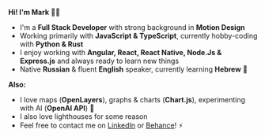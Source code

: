 __Hi! I'm Mark__ :man_technologist:

* I'm a __Full Stack Developer__ with strong background in __Motion Design__
* Working primarily with __JavaScript & TypeScript__, currently hobby-coding with __Python & Rust__
* I enjoy working with __Angular, React, React Native, Node.Js & Express.js__ and always ready to learn new things
* Native __Russian__ & fluent __English__ speaker, currently learning __Hebrew__ 🌴

__Also:__
* I love maps (__OpenLayers__), graphs & charts (__Chart.js__), experimenting with AI (__OpenAI API__) 🤖
* I also love lighthouses for some reason
* Feel free to contact me on <a href="https://www.linkedin.com/in/mark-andrew-jft/">LinkedIn</a> or <a href="https://www.behance.net/jftMarkAndrew">Behance</a>! ⚡

